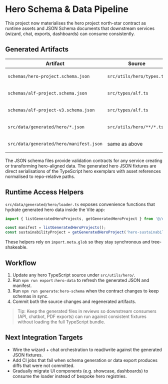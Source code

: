 # Hero Schema & Data Pipeline

This project now materialises the hero project north-star contract as runtime assets and JSON Schema documents that downstream services (wizard, chat, exports, dashboards) can consume consistently.

## Generated Artifacts

| Artifact | Source | Command |
| --- | --- | --- |
| `schemas/hero-project.schema.json` | `src/utils/hero/types.ts` | `npm run generate:hero-schema` |
| `schemas/alf-project.schema.json` | `src/types/alf.ts` | `npm run generate:hero-schema` |
| `schemas/alf-project-v3.schema.json` | `src/types/alf.ts` | `npm run generate:hero-schema` |
| `src/data/generated/hero/*.json` | `src/utils/hero/**/*.ts` | `npm run export:hero-data` |
| `src/data/generated/hero/manifest.json` | same as above | `npm run export:hero-data` |

The JSON schema files provide validation contracts for any service creating or transforming hero-aligned data. The generated hero JSON fixtures are direct serialisations of the TypeScript hero exemplars with asset references normalised to repo-relative paths.

## Runtime Access Helpers

`src/data/generated/hero/loader.ts` exposes convenience functions that hydrate generated hero data inside the Vite app:

```ts
import { listGeneratedHeroProjects, getGeneratedHeroProject } from '@/data/generated/hero/loader';

const manifest = listGeneratedHeroProjects();
const sustainabilityProject = getGeneratedHeroProject('hero-sustainability-campaign');
```

These helpers rely on `import.meta.glob` so they stay synchronous and tree-shakeable.

## Workflow

1. Update any hero TypeScript source under `src/utils/hero/`.
2. Run `npm run export:hero-data` to refresh the generated JSON and manifest.
3. Run `npm run generate:hero-schema` when the contract changes to keep schemas in sync.
4. Commit both the source changes and regenerated artifacts.

> Tip: Keep the generated files in reviews so downstream consumers (API, chatbot, PDF exports) can run against consistent fixtures without loading the full TypeScript bundle.

## Next Integration Targets

- Wire the wizard + chat orchestration to read/write against the generated JSON fixtures.
- Add CI jobs that fail when schema generation or data export produces diffs that were not committed.
- Gradually migrate UI components (e.g. showcase, dashboards) to consume the loader instead of bespoke hero registries.
